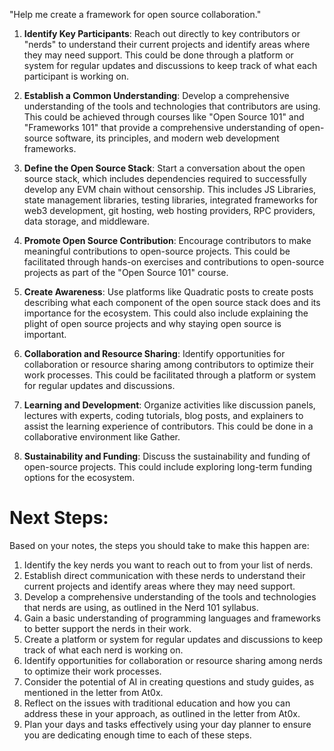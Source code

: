 "Help me create a framework for open source collaboration."

1. **Identify Key Participants**: Reach out directly to key contributors or "nerds" to understand their current projects and identify areas where they may need support. This could be done through a platform or system for regular updates and discussions to keep track of what each participant is working on.

2. **Establish a Common Understanding**: Develop a comprehensive understanding of the tools and technologies that contributors are using. This could be achieved through courses like "Open Source 101" and "Frameworks 101" that provide a comprehensive understanding of open-source software, its principles, and modern web development frameworks.

3. **Define the Open Source Stack**: Start a conversation about the open source stack, which includes dependencies required to successfully develop any EVM chain without censorship. This includes JS Libraries, state management libraries, testing libraries, integrated frameworks for web3 development, git hosting, web hosting providers, RPC providers, data storage, and middleware.

4. **Promote Open Source Contribution**: Encourage contributors to make meaningful contributions to open-source projects. This could be facilitated through hands-on exercises and contributions to open-source projects as part of the "Open Source 101" course.

5. **Create Awareness**: Use platforms like Quadratic posts to create posts describing what each component of the open source stack does and its importance for the ecosystem. This could also include explaining the plight of open source projects and why staying open source is important.

6. **Collaboration and Resource Sharing**: Identify opportunities for collaboration or resource sharing among contributors to optimize their work processes. This could be facilitated through a platform or system for regular updates and discussions.

7. **Learning and Development**: Organize activities like discussion panels, lectures with experts, coding tutorials, blog posts, and explainers to assist the learning experience of contributors. This could be done in a collaborative environment like Gather. 
8. **Sustainability and Funding**: Discuss the sustainability and funding of open-source projects. This could include exploring long-term funding options for the ecosystem.

# Next Steps:

Based on your notes, the steps you should take to make this happen are:

1. Identify the key nerds you want to reach out to from your list of nerds.
2. Establish direct communication with these nerds to understand their current projects and identify areas where they may need support.
3. Develop a comprehensive understanding of the tools and technologies that nerds are using, as outlined in the Nerd 101 syllabus.
4. Gain a basic understanding of programming languages and frameworks to better support the nerds in their work.
5. Create a platform or system for regular updates and discussions to keep track of what each nerd is working on.
6. Identify opportunities for collaboration or resource sharing among nerds to optimize their work processes.
7. Consider the potential of AI in creating questions and study guides, as mentioned in the letter from At0x.
8. Reflect on the issues with traditional education and how you can address these in your approach, as outlined in the letter from At0x.
9. Plan your days and tasks effectively using your day planner to ensure you are dedicating enough time to each of these steps.
